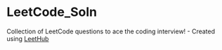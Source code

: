 # LeetCode_Soln
Collection of LeetCode questions to ace the coding interview! - Created using [LeetHub](https://github.com/QasimWani/LeetHub)

